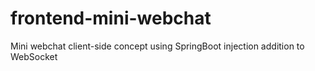 # frontend-mini-webchat
Mini webchat client-side concept using SpringBoot injection addition to WebSocket
